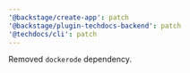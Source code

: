 ```yaml
---
'@backstage/create-app': patch
'@backstage/plugin-techdocs-backend': patch
'@techdocs/cli': patch
---
```


Removed `dockerode` dependency.
